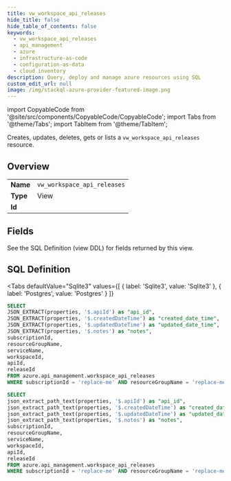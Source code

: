 ```yaml
--- 
title: vw_workspace_api_releases
hide_title: false
hide_table_of_contents: false
keywords:
  - vw_workspace_api_releases
  - api_management
  - azure
  - infrastructure-as-code
  - configuration-as-data
  - cloud inventory
description: Query, deploy and manage azure resources using SQL
custom_edit_url: null
image: /img/stackql-azure-provider-featured-image.png
---
```


import CopyableCode from '@site/src/components/CopyableCode/CopyableCode';
import Tabs from '@theme/Tabs';
import TabItem from '@theme/TabItem';

Creates, updates, deletes, gets or lists a <code>vw_workspace_api_releases</code> resource.

## Overview
<table><tbody>
<tr><td><b>Name</b></td><td><code>vw_workspace_api_releases</code></td></tr>
<tr><td><b>Type</b></td><td>View</td></tr>
<tr><td><b>Id</b></td><td><CopyableCode code="azure.api_management.vw_workspace_api_releases" /></td></tr>
</tbody></table>

## Fields

See the SQL Definition (view DDL) for fields returned by this view.

## SQL Definition

<Tabs
defaultValue="Sqlite3"
values={[
{ label: 'Sqlite3', value: 'Sqlite3' },
{ label: 'Postgres', value: 'Postgres' }
]}
>
<TabItem value="Sqlite3">

```sql
SELECT
JSON_EXTRACT(properties, '$.apiId') as "api_id",
JSON_EXTRACT(properties, '$.createdDateTime') as "created_date_time",
JSON_EXTRACT(properties, '$.updatedDateTime') as "updated_date_time",
JSON_EXTRACT(properties, '$.notes') as "notes",
subscriptionId,
resourceGroupName,
serviceName,
workspaceId,
apiId,
releaseId
FROM azure.api_management.workspace_api_releases
WHERE subscriptionId = 'replace-me' AND resourceGroupName = 'replace-me' AND serviceName = 'replace-me' AND workspaceId = 'replace-me' AND apiId = 'replace-me';
```

</TabItem>
<TabItem value="Postgres">

```sql
SELECT
json_extract_path_text(properties, '$.apiId') as "api_id",
json_extract_path_text(properties, '$.createdDateTime') as "created_date_time",
json_extract_path_text(properties, '$.updatedDateTime') as "updated_date_time",
json_extract_path_text(properties, '$.notes') as "notes",
subscriptionId,
resourceGroupName,
serviceName,
workspaceId,
apiId,
releaseId
FROM azure.api_management.workspace_api_releases
WHERE subscriptionId = 'replace-me' AND resourceGroupName = 'replace-me' AND serviceName = 'replace-me' AND workspaceId = 'replace-me' AND apiId = 'replace-me';
```

</TabItem>
</Tabs>

